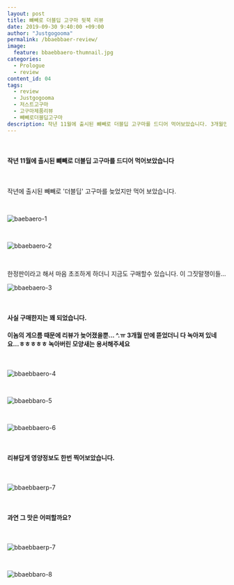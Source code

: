 ```yaml
---
layout: post
title: 뺴빼로 더블딥 고구마 뒷북 리뷰
date: 2019-09-30 9:40:00 +09:00
author: "Justgogooma"
permalink: /bbaebbaer-review/
image:
  feature: bbaebbaero-thumnail.jpg 
categories:
  - Prologue
  - review
content_id: 04
tags:
  - review
  - Justgogooma
  - 저스트고구마
  - 고구마제품리뷰
  - 빼빼로더블딥고구마
description: 작년 11월에 출시된 뺴빼로 더블딥 고구마를 드디어 먹어보았습니다. 3개월만에 뜯어 다 녹아버렸네요..더보기..
---
```


 <br>

#### 작년 11월에 출시된 뺴빼로 더블딥 고구마를 드디어 먹어보았습니다 

 <br>

작년에 출시된 빼빼로 '더블딥' 고구마를 늦었지만 먹어 보았습니다.  

 <br>

![baebaero-1](https://lh3.googleusercontent.com/RasuSOx3A0npaSbm1JGckl5Na5i1bBhrq4Gm9XmYjBy_nXNEMdnLP2jfAwRqtTULHdFOnsx7XA3AtZgiX40iNOON36ZQveRlJ5hhPEzW5Mpd8WW3BUV1-TxXQc-y7g0Jf7W_CKHdok_4Sv3cFan3cTqqKU39lyGA0s3ONlitmTnFGOGgS_MZBP8nD-KvXsf2Hy4iPfk7DtxmKecHS0Lf88FNVkTPcEi0tcd-J5wtD_GNX1NsdbQFLfNaHNP2oY-Ywgm88_qnzWtLgjcHQMqW1K1FhLchDuSJESZrFpF6hILA6-Kjvhztlm8lQz9PqgY9L3mT7Z30wcuXse4JzVk5Xqx85QU2aibEh3nzvDOVzeZMHJilca2aJfePLhqsDMVS7T0PsE9xoTen7yTqElJeMSKqJGDjD1_OzLi5RJbtSj02l90Z2MPKvCSTdok8g_o7yl6mejsVPxZR37Ai40Dl5m0M9_lkpULxRCsT_zQVmLb7GGTaHzDNbCQoJVd740jMhstA9sPvylQKLhIeUHLAXFjN6wzjQWB6CLWQbiixZi4nszSulDmSz7kpmdsv9rXI1xRIS97pMTQr_llO3amQ9nQLquSM5YoCAn-KS0sWZEO7VhbSGgAnpNqJb8RArBJBWeoVkthbdZCEkijSoY_Ey-pRSvvzvsqgVh2E6VaBb9pO3xKB76qXhaSQjgpYVP7-V_sc7z_vpNhuOoCahEYxzTEA813WaQJUsfg2cZwnirk0pQuh=s937-no)



<Br>

![bbaebaero-2](https://lh3.googleusercontent.com/P3WW2ZqYIbKy5DwbrHs8u6uttARNL-ndsNWzIdjVIp25XmbqK7YjuKNbNSyCpntXGtgYbgjz0zz4A2NZqocwWmBE4cGaeEgnp-loo050t2F9mzM7V0-atgu3-2kafYZee47RkvfMWWJkrtnO1Wk06ubJSfVYQJrHUyqZV-KVN6BbHm1InhSXuhM4fhaYcwt-lK_ychkiYthcYKMageA8vNiYnhnTd5tFoh57T3OpJd0IrEq_tAE1X2Bm5nJsUcECRVUpr_5Bbtc5jUzKHlHjqXQyayBwYFX10qaspbUIkRIOm69950lI8fONlHbb0AMEW2zivjrVkfvCODYOFVB-Ebb85tJDASCBfLInFE1k3m0JG1vWQj-RkbQecwbnJuS3ims3g8ieIy_DxB_KvI9VnDETzA-pG-DkuMhgl7QLrQfJTfV9HIJjsi7B99RcnedOJusxoKEPD3qxz_-mAL6gHByCOztC-iFDI3Trh16L18UO5BzkXAgOTTvcbwdXePRZec8gUEASi04kXTf8zz9iU_Ci6VqBduZpTgv9GLZTY4nkqdRFPyEIRbpLOqrGhwAnXjgJpSrp5V27LRnR19tP2jAzySD3Co8l1gT6iVR0Ymcz4ED448OMy8onQjtnjLT_TBVowa8byYDSF6C9lHEc_9OQWgP6lZQ5tDFNTNbxcJmP4K_ezaEkG42Y-LIAyir_Le9Zez24WQK_h_I5rLQVxir-SsjwcP1F_Nc5gaXyKTLf0O6r=s937-no)

 <br>

한정판이라고 해서 마음 초조하게 하더니 지금도 구매할수 있습니다. 이 그짓말쟁이들... 



![bbaebaero-3](https://lh3.googleusercontent.com/03tdT8B0D5Xk5nlklquMih5hSv2qPdogea9J4jlmsfhMekmDShDd8OfoJO8goZwtdr-5MNRxAuUGU6Pxpav036Nl7YJK8xzPciOfJsgvkjovtBpDH1T67i-blc_7yohSNkv-Uh-wYbopW4VrW8Os4QuW1NvHCVT5gRNulfxCYhwTPFwHcXQYW7hmbuYcXN3UrB-Jdp8ZsYJ_uxORUybg1ch_c3_RhG6QvXwBiGxzi9u9SXU6OR2MnuA9bzeYx6Aip4APhbZrYyxles8qJuTIZ5WMVNkmkV3vq25Pyjrqzin4EFuam3AS-71rAnO3TFknf4jkZqkauB0b26ct3SfBZv1wa_CqssXXMpwvtCrPkbC56wg6T6P3yr4jEw3725hrDpsFTTPMWPykUpg7Rp0Jg9inS876QJsPq6lauR5EE3Cb_gVZMcj4vXE1dL66rTunDC7D5yHoaYPqwdtPROQ3SgVWz8J7byTwJjeSRQvUea5Y7wuvNXqNcp5uxq5ewm0bgayb75kVtvA8DSkCXDRQ-fmVQqLWit2SN_yJw69uPTls3EQMCmgy18tTvzHPlGvI1wS8s2WxaPOhTjUS7MFg9zv4ZjHTUVAEQBjETNNsSaPnQjPDuJcBtip0cs5PkqusDd6ugML3BFCTo9tourlM6byoXVB4e5RXRrqkvsYtfse55WeD4SzNRSN6ZYsr6R6llM_jiidN56Pk3zuBrdQZToqdQiTNE3C0OJhD3BWaQt9JCsbE=s937-no)

 <br>

#### 사실 구매한지는 꽤 되었습니다. 

#### 이놈의 게으름 때문에 리뷰가 늦어졌을뿐... ^.ㅠ 3개월 만에 뜯었더니 다 녹아져 있네요...ㅎㅎㅎㅎㅎ  녹아버린 모양새는 용서해주세요  



  <br>

![bbaebbaero-4](https://lh3.googleusercontent.com/LUlevIkSJ6INM7aIWBKQuC8DkCEKfwbVkc8h3c-y_aL7y8SLWG7-Se-dsBQ7GwXlKzpPk8aVmpkqGifi3Te8m8iozmawK1uVEfZ2e8-CTaaJ7wMC93kv-00IVSOaPhFyxI-2v0R_qtPabk2WlsMK1FSGzB82d9Wa_PPsFC9sXXMrX2RpfDBVN53fHCubCXzoPIst9ol4MkQTbKYcP2mTsQFK5QezPysD8HYvDv1KUEL7VxQAuczePiSkdsFsVv6aPDcHxA1k013svVTDQIfyfEAyfBspXG1E9LAPnYPI7TQ-QG5w2fiVfXzOSrejPOgTs1WimHzgFne3nNTUZmxIolBjA5WCgnnm736QXI3ebgTOM4B_pnLPKDmxDIHGZ98SvifKV8_PD_rKgeZcOz2GDiPP4ixOzvHl4T194GjCxnCN47cu_qTR6IN9gR4u2SwTEcWzOXNTC5BiQIaVeGpf5rOaFLHWTkPtpS5Efp84mk6vTxmpG2by1DGUpbHMckj4fI_1A3JRTy5xj1Exvsx9QoBsMYIvIwkbuTSTyzlwAfDPEhCPmhISG2w5etPCBSOj3bGHVXIxyIPE0VVCd-_HEUtOQDCyybdzULk0wTSUTxyGF1oXtJejkMXCooqHjATLFAaa5rTzzaw1AHtOYv-nDRaVHJwByzEvgSCsLa7dYV8PSr1j0xtiooym1-QPOYFDpTtugFiuKmQ3NUjGaleoDIAuPp0nsVBtUr9TS9w91VgA_DDo=s937-no) 

 <br>

![bbaebbaro-5](https://lh3.googleusercontent.com/Pg5QzB7EXJmfcUm5tzS8dPnqTmpcXTzVZHk_Ll61TZwXXlnePKYPz793Uag8Kfc0y24QrYdyCK1gTKkdqIC3YO50AKeCrPGLVxQfHYnUp3jwymCNCmHgLmSQLJEe8Lw6yPnpnIpubjcq-b5uM36eyH3DRt1sYnJgah3BCTdTPeaezBB_UshCytr4-4cw7ZB4e2twr4pS8AnrWaA8me9RHwEC0OTYBscGVtRaii5SUmA0xSU-dS79OeVGsB2COmdXmH_hUTup6WHcqgqUminzdctFsNpf4iwbZ7bi2R5MktJ1v_BvxQpr6YsXBZuNMBLN7A0_rWpLlhAV78TgYf-z2T9rE7m2xAZ2J_7Xir28mmaFz-ofetBDukyUNmqbLN286R_Gl67XW6AbqgbG25nwnFgrOoocX9bdAvgFZ0ZO7WF2QKztwDJNFXl2ghVbfxfvkKo5SCHR4wluv6tS2FI8vA-1qyWCitfMxbJ1ekNVFNHa3FqUFXDopsvWy5ITj8KFCEi-0ztIX7buYvTE4A6sQtpAJAlQvidgduCUfaZ03XCYy2kB0idhFv576bAtynRsKdEDFtfsANSwF2Ded7Rht16B0dG12WHR26KRunoorumpXg9oUlnQbEDkHAYzTRLDdWHpgwOOPyn3ol0AtrjPEywE9yOWHjwxd15um4eb2qvvqIxGjZdUJsVDZp9mtvcdCkAZxCymgnrutDkuW4fjXcQPQmzu6FQr9aL4cqWmgU_lsj1o=s937-no)

  <br>

![bbaebbaero-6](https://lh3.googleusercontent.com/OQwuDKWUdSc3agB8K0Bv08EfDP_gfC7tOLgtIX2J5bL9Rh8QhaEuKjUrf2jJccWfUQQz48q-OewCROCX9zU-rCnvXuJWfCsyxYeWs0BDwgVFSjmYcuCsYSXhVKHdKxABZG5yI55KS7PDRX80y-OX8ldB7tBXEIcN-09KY5nZJ1lGCCbkTm4K9GFa38CaXdBlbCUpYMmA2Mfd84W46BFGTX738wArqhqIxEVshaikMlpW5QemoGxrQwJE5l4ExfxnlHnw-ipN_jUdg1IqIj1Os3ek4qHA4ynYWTo8BgMhhWeDIEFcywltpiivqpaEowfuSrNqAH1znFLkC1ybUM8KVxZHJjT3HJu_bGxQTx8D9-2htRK2ZN3YWT1Y_l3OtX9i3KfO1BmjTQTllDvmOv0Lhl8d4cJ4F9oJJyzD_7OtXGypi7J4CcOobR5vB3rL-NlkoYxQTy3QChHSyViTlsJHRUJLn2vinmmUcRkokGNK3l_uYqFOfBQwyy4zUTuGOQs07YQsaYynNTBMPW1U4pN-IG3Ts67dipUR9AHFq5PIN3j1w3LfSfRViLK5GsZb3PqeKLjaa3QJm7cRUsKTQ2e3uiMZSC2IAKfakxF0HdQIsRHVFLGf-ciaZvuauHfx5C0FZsvzykLaD1By3G8EPVJvQ4zQvFLH3_TUAfZBnEo5A5a4QaUiyggFFaa5rH3sfDMnwCw0U_MGOAZlWcQxUp21-8i4Pj9GRR6E19MI6C4vzu59bzCb=s937-no)

 <br>

#### 리뷰답게 영양정보도 한번 찍어보았습니다. 

<br>

![bbaebbaerp-7](https://lh3.googleusercontent.com/ByScc35z5Hude42Y2YLsJ2heLW_WrXnoOm4hMoPXtS-eTGKX4ZTev_9x6IltO3cZggUl_1yNr3J21TSUzsKcoCPKZgYVQ4KBogXPhuKOpcDN2E2vQf4jFptpNv8ItvjtWMM4iJVGH190JGzv2oCvugzIfN4QZ_DG5xvefSjsLzDZf3HRcTxZTxJBpOtuqsE_9lSTWFHOLYipiXYtSGJxF3lVLh8_oPYlVLo_vmXX_v-9nNjpw3rVaWLzUUTPxSWl4pbEBmeIUzvfr2dbEaRX2DcBwfkPUT5pNZqLjnX4tsz0zSURJehs9izG4xVQfst3yhhpNiOEPyWTVyzddCRUYgsoQEBwKKrv1UMjEW8dQ1VJ_WbzDi5Vj42X6mYFPUGJU0o7VFRT1OpA9TwY-22MCVmDdKnnWtoKMHhytn6FhaxWRxBwpsIqzYRSb1p1i4oD5T8QDNyjqWroUpDzwNe_tuw39eUqvl8CjOMAkRSk0_bXtxQLu1yUBQrtCHOpp-o7NYbKwPzPeqR0bqbUc0x23SVYaaCvsqkAC2Yxzc3SUw3vQFrLxFRJU9ns_ipTCEitsSkuJFbe-Du6OVgxhJ3cwm5rZfi1LLFdfkyezrzgArfmrXpA08wGyDK5bFAPROZNXtHa5rNag5hudC4_5INufYXQ4y8Uc5lgG0nNC6JgZ8lIZGXI-7cCcaQkWolpugwOBgYNfOt6_lBWTKKQy2GNMVXejJiGjEjHNeECfFNquq7UQt1U=w960-h721-no)



 <br>

#### 과연 그 맛은 어떠할까요? 



 <br>

![bbaebbaerp-7](https://lh3.googleusercontent.com/xZbGh4pU1Hsh0XS9xnlxGisTnO4fl_OeeyM1FV8lU6M223tg26CypRf23ixu57I4R0Yr7Ou4lluGfA3gNy7CC8_PqEA5u7JlT2QYthUckKQrXfb1wyiNBnfNq9qMIrDtOt6O2tLhe5_GY0sgFaJr4NkQmh5hXb1QDmMw4tOPB9IOT9QKLN2BdCJAltvp2a5uY1xsyIocobAl8kHY-A6pYbNUquETbWLE8_y1rsTn1q6_Njr31p_0Mq5KMVp0Ls1HadpGIAL5gYQhiuYy7Bpbvwb7Mp81uypf55SrXqfx4uuLPgfD42JleIcf8WcJ0PQPRV81nWfIQfejnA6i7kjSRB-qBtvWnCvKrKywh_PQjpqYVMqwevzo2VWDk4n58RwqI9XH7ysnwxTR_r0QKlhoyHUKoZRKtvX67I5PFi-C0sgGE_DgzwIqnnFuWk3PP6G_44B_5su4MJXb7noiKYKnfdPyzNlkNEGENN_y-wmixzuKMJtzsVhqbHzbIguMWP3_PJI3ifu9iybFQr9eSMtnDo0s9Pa58QMI2iLayyd4q5XPDia7H8RLOc_eI50RIpizS6nSka2UPbACiJd45q6MzOZuxWNimjIHXY2s6CdqOXZA4jWP-Iyb32ki2aOAWjm9gUvzMKi6Tr1X3AdBRIXSVjJettpOMRixumzYgwFmXl-fxmOr5_A7c1ODMiLtdP_F0Ppn1jJ--mGeRP3eqlcEAaM3J7dhovGdc0sM919jkxfE8bZJ=s937-no)



 <br>

![bbaebbaro-8](https://lh3.googleusercontent.com/4hiBZFKFFNPE0guJctwqPiP2nBQWy9r4w9Wd3qNpmjLSdd32QkBILj9ym_omyHbFLdLwlUOkiOWguT-3-9ZnYirmc-cuizUbR5IxsO04YnbLQQ9c8SrzpIfSMb3U8YueovVEt1NTt5aD2yzLyK6Yw9dWzLAX_kxy7U07XxFqlmUzsltwIten4F78WC3ulYOMFLMufyGOzqhfhZxcKcn9TcN9hVZQQtOiapza8xWeKSuGkA-FAs-2tro7k7q397TzrY-M6msidxFEPgRSlNCkC1a_E0rramf6878ClayXRhngBDsUUDYtxrPamYihKsozdYJ8Mdq-F8szJThP7LQfnU8o6MWhxtyfhBBfZOxfKm6fFHBwDYie81_fICZisMlr00XWDdgRmFgiEuzaC4EBsswAgJqiBAVXrTSlWOeHc2tSu2W5tCPRNF0OQayZ4X9lhBIhJdwectT9cm4pdzPd8TiazTF8963VccyonDCZgDNj8akS39LEppqEXBAOycDP8PFBck4HRWzg8zPmMaLSoZzJNoHnFkWqHF6TEQ0zrrIkt3nMK0FkO1Yanwez3moh8bAD5Csd3xwam0oQmThakliAwbg58t75OEpnJo7eW3iA3khEnyYtkQygq7jxpygny5CDRjCDN9AE25F4vhEJcldj9OSt8OxdHk_jr6DeCuUDtQ_7tWHpvTlpQVQnEkqsbLShZFeS5SWhzdXIj1-vrWPckYxlly6modgOQ5Cku4_XuCgF=s937-no)